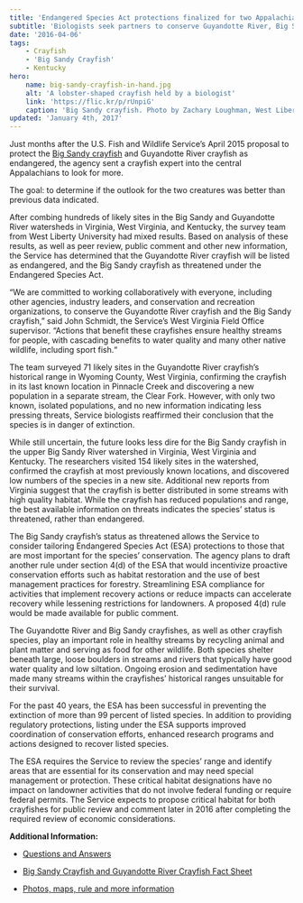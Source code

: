 ```yaml
---
title: 'Endangered Species Act protections finalized for two Appalachian crayfishes in Kentucky, Virginia and West Virginia'
subtitle: 'Biologists seek partners to conserve Guyandotte River, Big Sandy crayfishes'
date: '2016-04-06'
tags:
    - Crayfish
    - 'Big Sandy Crayfish'
    - Kentucky
hero:
    name: big-sandy-crayfish-in-hand.jpg
    alt: 'A lobster-shaped crayfish held by a biologist'
    link: 'https://flic.kr/p/rUnpiG'
    caption: 'Big Sandy crayfish. Photo by Zachary Loughman, West Liberty University.'
updated: 'January 4th, 2017'
---
```


Just months after the U.S. Fish and Wildlife Service’s April 2015 proposal to protect the [Big Sandy crayfish](/wildlife/crustaceans/big-sandy-crayfish) and Guyandotte River crayfish as endangered, the agency sent a crayfish expert into the central Appalachians to look for more.

The goal: to determine if the outlook for the two creatures was better than previous data indicated.

After combing hundreds of likely sites in the Big Sandy and Guyandotte River watersheds in Virginia, West Virginia, and Kentucky, the survey team from West Liberty University had mixed results. Based on analysis of these results, as well as peer review, public comment and other new information, the Service has determined that the Guyandotte River crayfish will be listed as endangered, and the Big Sandy crayfish as threatened under the Endangered Species Act.

“We are committed to working collaboratively with everyone, including other agencies, industry leaders, and conservation and recreation organizations, to conserve the Guyandotte River crayfish and the Big Sandy crayfish,” said John Schmidt, the Service’s West Virginia Field Office supervisor. “Actions that benefit these crayfishes ensure healthy streams for people, with cascading benefits to water quality and many other native wildlife, including sport fish.“

The team surveyed 71 likely sites in the Guyandotte River crayfish’s historical range in Wyoming County, West Virginia, confirming the crayfish in its last known location in Pinnacle Creek and discovering a new population in a separate stream, the Clear Fork. However, with only two known, isolated populations, and no new information indicating less pressing threats, Service biologists reaffirmed their conclusion that the species is in danger of extinction.

While still uncertain, the future looks less dire for the Big Sandy crayfish in the upper Big Sandy River watershed in Virginia, West Virginia and Kentucky. The researchers visited 154 likely sites in the watershed, confirmed the crayfish at most previously known locations, and discovered low numbers of the species in a new site. Additional new reports from Virginia suggest that the crayfish is better distributed in some streams with high quality habitat. While the crayfish has reduced populations and range, the best available information on threats indicates the species’ status is threatened, rather than endangered.

The Big Sandy crayfish’s status as threatened allows the Service to consider tailoring Endangered Species Act (ESA) protections to those that are most important for the species’ conservation. The agency plans to draft another rule under section 4(d) of the ESA that would incentivize proactive conservation efforts such as habitat restoration and the use of best management practices for forestry. Streamlining ESA compliance for activities that implement recovery actions or reduce impacts can accelerate recovery while lessening restrictions for landowners. A proposed 4(d) rule would be made available for public comment.

The Guyandotte River and Big Sandy crayfishes, as well as other crayfish species, play an important role in healthy streams by recycling animal and plant matter and serving as food for other wildlife. Both species shelter beneath large, loose boulders in streams and rivers that typically have good water quality and low siltation. Ongoing erosion and sedimentation have made many streams within the crayfishes’ historical ranges unsuitable for their survival.

For the past 40 years, the ESA has been successful in preventing the extinction of more than 99 percent of listed species. In addition to providing regulatory protections, listing under the ESA supports improved coordination of conservation efforts, enhanced research programs and actions designed to recover listed species.

The ESA requires the Service to review the species’ range and identify areas that are essential for its conservation and may need special management or protection. These critical habitat designations have no impact on landowner activities that do not involve federal funding or require federal permits. The Service expects to propose critical habitat for both crayfishes for public review and comment later in 2016 after completing the required review of economic considerations.

**Additional Information:**

*   [Questions and Answers](http://fws.gov/southeast/wildlife/crustacean/big-sandy-crayfish/pdf/two-appalachian-crayfish-q-and-a.pdf)
*   [Big Sandy Crayfish and Guyandotte River Crayfish Fact Sheet](http://fws.gov/southeast/wildlife/crustacean/big-sandy-crayfish/pdf/big-sandy-crayfish-guyandotte-river-crayfish-factsheet.pdf)

*   [Photos, maps, rule and more information](https://www.fws.gov/northeast/crayfish)
